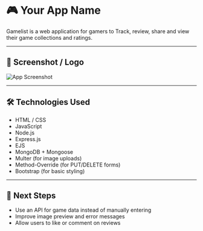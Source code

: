 # 🎮 Your App Name

Gamelist is a web application for gamers to Track, review, share and view their game collections and ratings.

---

## 📸 Screenshot / Logo

![App Screenshot](https://imgur.com/9FsSWct)

---

## 🛠 Technologies Used

- HTML / CSS
- JavaScript
- Node.js
- Express.js
- EJS
- MongoDB + Mongoose
- Multer (for image uploads)
- Method-Override (for PUT/DELETE forms)
- Bootstrap (for basic styling)

---

## 🔮 Next Steps

- Use an API for game data instead of manually entering
- Improve image preview and error messages
- Allow users to like or comment on reviews
